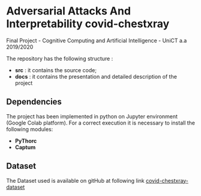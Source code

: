 # Adversarial Attacks And Interpretability covid-chestxray
Final Project - Cognitive Computing and Artificial Intelligence - UniCT a.a 2019/2020 

The repository has the following structure :
- **src** : it contains the source code;
- **docs** :  it contains the presentation and detailed description of the project

## Dependencies
The project has been implemented in python on Jupyter environment (Google Colab platform).
For a correct execution it is necessary to install the following modules:
- **PyThorc**
- **Captum**

## Dataset 
The Dataset used is available on gitHub at following link [covid-chestxray-dataset](https://github.com/ieee8023/covid-chestxray-dataset)

